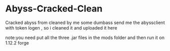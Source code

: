 # Abyss-Cracked-Clean
Cracked abyss from cleaned by me
some dumbass send me the abyssclient with token logen , so i cleaned it and uploaded it here

note:you need put all the three .jar files in the mods folder and then run it on 1.12.2 forge
